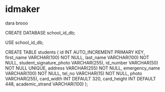 # idmaker
dara brooo

CREATE DATABASE school_id_db;

USE school_id_db;

CREATE TABLE students (
    id INT AUTO_INCREMENT PRIMARY KEY,
    first_name VARCHAR(100) NOT NULL,
    last_name VARCHAR(100) NOT NULL,
    student_signature_photo VARCHAR(255),
    id_number VARCHAR(50) NOT NULL UNIQUE,
    address VARCHAR(255) NOT NULL,
    emergency_name VARCHAR(100) NOT NULL,
    tel_no VARCHAR(15) NOT NULL,
    photo VARCHAR(255),
    card_width INT DEFAULT 320,
    card_height INT DEFAULT 448,
    academic_strand VARCHAR(100)
);
